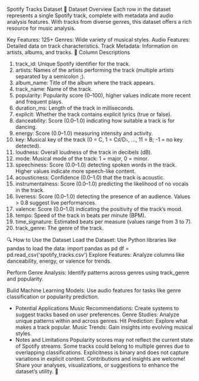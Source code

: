  Spotify Tracks Dataset
📂 Dataset Overview
Each row in the dataset represents a single Spotify track, complete with metadata and audio analysis features. With tracks from diverse genres, this dataset offers a rich resource for music analysis.

Key Features:
125+ Genres: Wide variety of musical styles.
Audio Features: Detailed data on track characteristics.
Track Metadata: Information on artists, albums, and tracks.
📑 Column Descriptions
1. track_id: Unique Spotify identifier for the track.
2. artists: Names of the artists performing the track (multiple artists separated by a semicolon ;).
3. album_name: Title of the album where the track appears.
4. track_name: Name of the track.
5. popularity: Popularity score (0–100), higher values indicate more recent and frequent plays.
6. duration_ms: Length of the track in milliseconds.
7. explicit: Whether the track contains explicit lyrics (true or false).
8. danceability: Score (0.0–1.0) indicating how suitable a track is for dancing.
9. energy: Score (0.0–1.0) measuring intensity and activity.
10. key: Musical key of the track (0 = C, 1 = C♯/D♭, ..., 11 = B; -1 = no key detected).
11. loudness: Overall loudness of the track in decibels (dB).
12. mode: Musical mode of the track: 1 = major, 0 = minor.
13. speechiness: Score (0.0–1.0) detecting spoken words in the track. Higher values indicate more speech-like content.
14. acousticness: Confidence (0.0–1.0) that the track is acoustic.
15. instrumentalness: Score (0.0–1.0) predicting the likelihood of no vocals in the track.
16. liveness: Score (0.0–1.0) detecting the presence of an audience. Values > 0.8 suggest live performances.
17. valence: Score (0.0–1.0) indicating the positivity of the track’s mood.
18. tempo: Speed of the track in beats per minute (BPM).
19. time_signature: Estimated beats per measure (values range from 3 to 7).
20. track_genre: The genre of the track.

🔍 How to Use the Dataset
Load the Dataset:
Use Python libraries like pandas to load the data:
import pandas as pd
df = pd.read_csv('spotify_tracks.csv')
Explore Features:
Analyze columns like danceability, energy, or valence for trends.

Perform Genre Analysis:
Identify patterns across genres using track_genre and popularity.

Build Machine Learning Models:
Use audio features for tasks like genre classification or popularity prediction.

- Potential Applications
Music Recommendations: Create systems to suggest tracks based on user preferences.
Genre Studies: Analyze unique patterns within and across genres.
Hit Prediction: Explore what makes a track popular.
Music Trends: Gain insights into evolving musical styles.
- Notes and Limitations
Popularity scores may not reflect the current state of Spotify streams.
Some tracks could belong to multiple genres due to overlapping classifications.
Explicitness is binary and does not capture variations in explicit content.
Contributions and insights are welcome! Share your analyses, visualizations, or suggestions to enhance the dataset’s utility. 🎉

